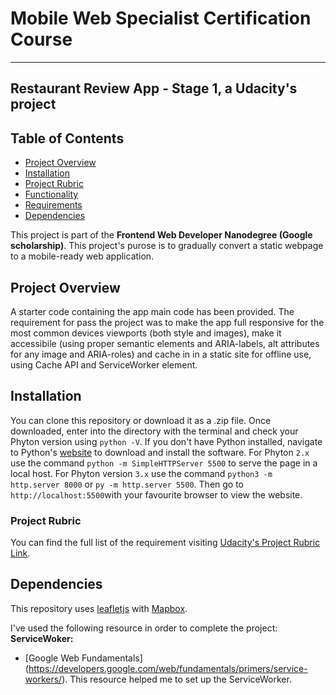 # Mobile Web Specialist Certification Course
---
## Restaurant Review App - Stage 1, a Udacity's project

## Table of Contents

* [Project Overview](#Project-Overview)
* [Installation](#installation)
* [Project Rubric](#Project-Rubric)
* [Functionality](#functionality)
* [Requirements](#requirements)
* [Dependencies](#dependencies)


This project is part of the __Frontend Web Developer Nanodegree (Google scholarship)__. This project's purose is to gradually convert a static webpage to a mobile-ready web application.

## Project Overview

A starter code containing the app main code has been provided. The requirement for pass the project was to make the app full responsive for the most common devices viewports (both style and images), make it accessibile (using proper semantic elements and ARIA-labels, alt attributes for any image and ARIA-roles) and cache in in a static site for offline use, using Cache API and ServiceWorker element.

## Installation

You can clone this repository or download it as a .zip file.
Once downloaded, enter into the directory with the terminal and check your Phyton version using `python -V`. If you don't have Python installed, navigate to Python's [website](https://www.python.org/) to download and install the software.
For Phyton `2.x` use the command `python -m SimpleHTTPServer 5500` to serve the page in a local host. For Phyton version `3.x` use the command `python3 -m http.server 8000` or `py -m http.server 5500`. Then go to `http://localhost:5500`with your favourite browser to view the website.

### Project Rubric

You can find the full list of the requirement visiting [Udacity's Project Rubric Link](https://review.udacity.com/#!/rubrics/1090/view).

## Dependencies

This repository uses [leafletjs](https://leafletjs.com/) with [Mapbox](https://www.mapbox.com/). 

I've used the following resource in order to complete the project:
__ServiceWoker:__
- [Google Web Fundamentals] (https://developers.google.com/web/fundamentals/primers/service-workers/). This resource helped me to set up the ServiceWorker.




